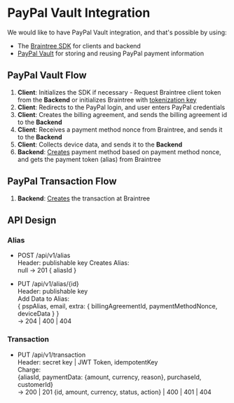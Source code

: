 # PayPal Vault Integration

We would like to have PayPal Vault integration, and that's possible by using:

- The [Braintree SDK](https://developers.braintreepayments.com/start/hello-client/android/v2) for clients and backend
- [PayPal Vault](https://developers.braintreepayments.com/guides/paypal/vault/android/v2) for storing and reusing PayPal payment information

## PayPal Vault Flow

1. **Client**: Initializes the SDK if necessary - Request Braintree client token from the **Backend** or initializes Braintree with [tokenization key](https://developers.braintreepayments.com/guides/authorization/tokenization-key/android/v2) 
2. **Client**: Redirects to the PayPal login, and user enters PayPal credentials
3. **Client**: Creates the billing agreement, and sends the billing agreement id to the **Backend**
4. **Client**: Receives a payment method nonce from Braintree, and sends it to the **Backend**
5. **Client**: Collects device data, and sends it to the **Backend**
6. **Backend**: [Creates](https://developers.braintreepayments.com/guides/payment-methods/java#create) payment method based on payment method nonce, and gets the payment token (alias) from Braintree

## PayPal Transaction Flow

1. **Backend**: [Creates](https://developers.braintreepayments.com/guides/paypal/server-side/java) the transaction at Braintree

## API Design
### Alias

- POST /api/v1/alias  
  Header: publishable key
  Creates Alias:  
  null
  -> 201 { aliasId }

- PUT /api/v1/alias/{id}  
  Header: publishable key  
  Add Data to Alias:  
  { pspAlias, email, extra: { billingAgreementId, paymentMethodNonce, deviceData } }  
  -> 204 | 400 | 404

### Transaction

- PUT /api/v1/transaction  
  Header: secret key | JWT Token, idempotentKey  
  Charge:  
  {aliasId, paymentData: {amount, currency, reason}, purchaseId, customerId}  
  -> 200 | 201 {id, amount, currency, status, action} | 400 | 401 | 404



